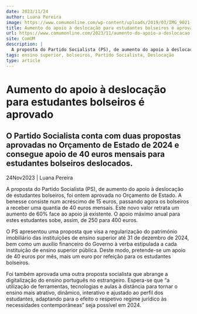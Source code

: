 ```yaml
---
date: 2023/11/24
author: Luana Pereira
image: https://www.comumonline.com/wp-content/uploads/2019/03/IMG_9021-1500x1000.jpg
title: Aumento do apoio à deslocação para estudantes bolseiros é aprovado
url: https://www.comumonline.com/2023/11/aumento-do-apoio-a-deslocacao-para-estudantes-bolseiros-e-aprovado/
site: ComUM
description: |
  A proposta do Partido Socialista (PS), de aumento do apoio à deslocação de estudantes bolseiros, foi ontem aprovada no Orçamento de Estado.
tags: ensino superior, bolseiros, Partido Socialista, Deslocação
type: article
---
```



# Aumento do apoio à deslocação para estudantes bolseiros é aprovado

## O Partido Socialista conta com duas propostas aprovadas no Orçamento de Estado de 2024 e consegue apoio de 40 euros mensais para estudantes bolseiros deslocados.

24Nov2023 | Luana Pereira

A proposta do Partido Socialista (PS), de aumento do apoio à deslocação de estudantes bolseiros, foi ontem aprovada no Orçamento de Estado. A benesse consiste num acréscimo de 15 euros, passando agora os bolseiros a receber uma quantia de 40 euros mensais. Este novo valor retrata um aumento de 60% face ao apoio já existente. O apoio máximo anual para estes estudantes sobe, assim, de 250 para 400 euros.

O PS apresentou uma proposta que visa a regularização do património imobiliário das instituições de ensino superior até 31 de dezembro de 2024, bem como um auxílio financeiro do Governo à verba estipulada a cada instituição de ensino superior pública. Deste modo, pretende-se um apoio de 40 euros por mês, mais um euro por refeição para os estudantes bolseiros.

Foi também aprovada uma outra proposta socialista que abrange a digitalização do ensino português no estrangeiro. Espera-se que “a utilização de ferramentas, tecnologias e aulas à distância para tornar o ensino mais atrativo, dinâmico, interativo e ajustado ao perfil dos estudantes, adaptando para o efeito o respetivo regime jurídico às necessidades contemporâneas” seja possível em 2024.
